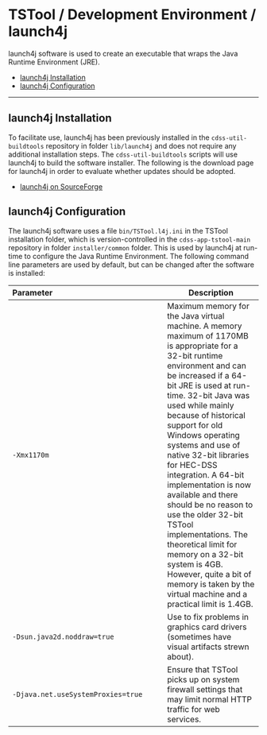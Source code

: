 # TSTool / Development Environment / launch4j ##

launch4j software is used to create an executable that wraps the Java Runtime Environment (JRE).

*   [launch4j Installation](#launch4j-installation)
*   [launch4j Configuration](#launch4j-configuration)

----

## launch4j Installation ##

To facilitate use, launch4j has been previously installed in the `cdss-util-buildtools` repository in
folder `lib/launch4j` and does not require any additional installation steps.
The `cdss-util-buildtools` scripts will use launch4j to build the software installer.
The following is the download page for launch4j in order to evaluate whether updates should be adopted.

*   [launch4j on SourceForge](https://sourceforge.net/projects/launch4j/)

## launch4j Configuration ##

The launch4j software uses a file `bin/TSTool.l4j.ini` in the TSTool installation folder,
which is version-controlled in the `cdss-app-tstool-main` repository in folder `installer/common` folder.
This is used by launch4j at run-time to configure the Java Runtime Environment.
The following command line parameters are used by default, but can be changed after the software is installed:

|**Parameter**&nbsp;&nbsp;&nbsp;&nbsp;&nbsp;&nbsp;&nbsp;&nbsp;&nbsp;&nbsp;&nbsp;&nbsp;&nbsp;&nbsp;&nbsp;&nbsp;&nbsp;&nbsp;&nbsp;&nbsp;&nbsp;&nbsp;&nbsp;&nbsp;&nbsp;&nbsp;&nbsp;&nbsp;&nbsp;&nbsp;&nbsp;&nbsp;&nbsp;&nbsp;&nbsp;&nbsp;&nbsp;&nbsp;&nbsp;&nbsp;&nbsp;&nbsp;&nbsp;&nbsp;&nbsp;&nbsp;&nbsp;&nbsp;&nbsp;&nbsp;|**Description**|
|--|--|
|`-Xmx1170m`                       |Maximum memory for the Java virtual machine.  A memory maximum of 1170MB is appropriate for a 32-bit runtime environment and can be increased if a 64-bit JRE is used at run-time.  32-bit Java was used while mainly because of historical support for old Windows operating systems and use of native 32-bit libraries for HEC-DSS integration.  A 64-bit implementation is now available and there should be no reason to use the older 32-bit TSTool implementations.  The theoretical limit for memory on a 32-bit system is 4GB.  However, quite a bit of memory is taken by the virtual machine and a practical limit is 1.4GB.|
|`-Dsun.java2d.noddraw=true`       |Use to fix problems in graphics card drivers (sometimes have visual artifacts strewn about).|
|`-Djava.net.useSystemProxies=true`|Ensure that TSTool picks up on system firewall settings that may limit normal HTTP traffic for web services.|
